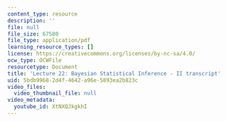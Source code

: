 ```yaml
---
content_type: resource
description: ''
file: null
file_size: 67580
file_type: application/pdf
learning_resource_types: []
license: https://creativecommons.org/licenses/by-nc-sa/4.0/
ocw_type: OCWFile
resourcetype: Document
title: 'Lecture 22: Bayesian Statistical Inference - II transcript'
uid: 5bdb9968-2d4f-4642-a96e-5893ea2b823c
video_files:
  video_thumbnail_file: null
video_metadata:
  youtube_id: XtNXQJkgkhI
---
```

